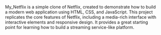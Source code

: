 My_Netflix is a simple clone of Netflix, created to demonstrate how to build a modern web application using HTML, CSS, and JavaScript. This project replicates the core features of Netflix, including a media-rich interface with interactive elements and responsive design. It provides a great starting point for learning how to build a streaming service-like platform.


